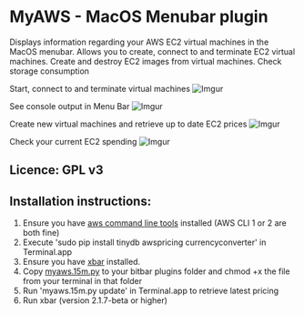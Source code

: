 
# MyAWS - MacOS Menubar plugin

Displays information regarding your AWS EC2 virtual machines in the MacOS menubar. 
Allows you to create, connect to and terminate EC2 virtual machines.
Create and destroy EC2 images from virtual machines. Check storage consumption


Start, connect to and terminate virtual machines
![Imgur](https://i.imgur.com/yR5iPQy.jpg)

See console output in Menu Bar
![Imgur](https://i.imgur.com/UpZnhNa.jpg)

Create new virtual machines and retrieve up to date EC2 prices
![Imgur](https://i.imgur.com/ZnsKTTo.jpg)

Check your current EC2 spending 
![Imgur](https://i.imgur.com/n2FEdT1.jpg)


## Licence: GPL v3

## Installation instructions: 

1. Ensure you have [aws command line tools](https://docs.aws.amazon.com/cli/latest/userguide/cli-install-macos.html) installed (AWS CLI 1 or 2 are both fine)
2. Execute 'sudo pip install tinydb awspricing currencyconverter' in Terminal.app
3. Ensure you have [xbar](https://github.com/matryer/xbar/releases/latest) installed.
4. Copy [myaws.15m.py](myaws.15m.py) to your bitbar plugins folder and chmod +x the file from your terminal in that folder
5. Run 'myaws.15m.py update' in Terminal.app to retrieve latest pricing
6. Run xbar (version 2.1.7-beta or higher)
